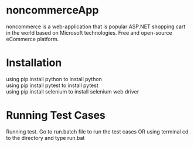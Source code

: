 # noncommerceApp
noncommerce is a web-application that is popular ASP.NET shopping cart in the world based on Microsoft technologies. Free and open-source eCommerce platform.

# Installation
using pip install python to install python  
using pip install pytest to install pytest  
using pip install selenium to install selenium web driver

# Running Test Cases
Running test. Go to run.batch file to run the test cases OR using terminal cd to the directory and type run.bat
